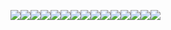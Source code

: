 ![](Pasted%20image%2020250403114922.png)![](Pasted%20image%2020250403114940.png)![](Pasted%20image%2020250403115042.png)![](Pasted%20image%2020250403115146.png)![](Pasted%20image%2020250403115202.png)![](Pasted%20image%2020250403115225.png)![](Pasted%20image%2020250403115258.png)![](Pasted%20image%2020250403115350.png)![](Pasted%20image%2020250403115701.png)![](Pasted%20image%2020250403115740.png)![](Pasted%20image%2020250403115809.png)![](Pasted%20image%2020250403120018.png)![](Pasted%20image%2020250403120206.png)![](Pasted%20image%2020250403120353.png)![](Pasted%20image%2020250403120408.png)